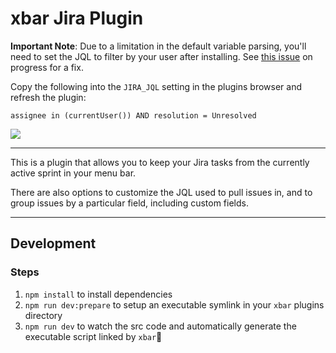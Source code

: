 # xbar Jira Plugin

**Important Note**: Due to a limitation in the default variable parsing, you'll need to set the JQL to filter by your user after installing. See [this issue](https://github.com/matryer/xbar/issues/720) on progress for a fix.

Copy the following into the `JIRA_JQL` setting in the plugins browser and refresh the plugin:

```
assignee in (currentUser()) AND resolution = Unresolved
```

![](./screenshots/jql-setting)

---

This is a plugin that allows you to keep your Jira tasks from the currently active sprint in your menu bar.

There are also options to customize the JQL used to pull issues in, and to group issues by a particular field, including custom fields.

---

## Development

### Steps

1. `npm install` to install dependencies
1. `npm run dev:prepare` to setup an executable symlink in your `xbar` plugins directory
1. `npm run dev` to watch the src code and automatically generate the executable script linked by `xbar`

